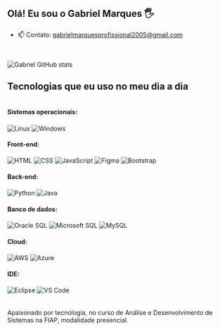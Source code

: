 ## Olá! Eu sou o Gabriel Marques 🖐️

- 📫 Contato: gabrielmarquesprofissional2005@gmail.com
<br>
<div>
  
  ![Gabriel GitHub stats](https://github-readme-stats.vercel.app/api?username=GabrielMarquesLima&show_icons=true&theme=gruvbox&count_private=true)
  
<div/>
<h2>Tecnologias que eu uso no meu dia a dia</h2>

<div style="display: inline-block;">
  <h4>Sistemas operacionais:</h4>
  <img align="center" alt="Linux" src="https://img.shields.io/badge/Linux-FCC624?style=for-the-badge&logo=linux&logoColor=black" />
  <img align="center" alt="Windows" src="https://img.shields.io/badge/Windows-0078D6?style=for-the-badge&logo=windows&logoColor=white" />
<div/>
<div>
  <h4>Front-end:</h4>
  <img align="center" alt="HTML" src="https://img.shields.io/badge/HTML5-E34F26?style=for-the-badge&logo=html5&logoColor=white" />
  <img align="center" alt="CSS" src="https://img.shields.io/badge/CSS3-1572B6?style=for-the-badge&logo=css3&logoColor=white" />
  <img align="center" alt="JavaScript" src="https://img.shields.io/badge/JavaScript-F7DF1E?style=for-the-badge&logo=javascript&logoColor=black" />
  <img align="center" alt="Figma" src="https://img.shields.io/badge/Figma-F24E1E?style=for-the-badge&logo=figma&logoColor=white" />
  <img align="center" alt="Bootstrap" src="https://img.shields.io/badge/Bootstrap-563D7C?style=for-the-badge&logo=bootstrap&logoColor=white" />
<div/>
<div>
  <h4>Back-end:</h4>
  <img align="center" alt="Python" src="https://img.shields.io/badge/Python-14354C?style=for-the-badge&logo=python&logoColor=white" />
  <img align="center" alt="Java" src="https://img.shields.io/badge/Java-ED8B00?style=for-the-badge&logo=openjdk&logoColor=white" />
<div/>
<div>
  <h4>Banco de dados:</h4>
  <img align="center" alt="Oracle SQL" src="https://img.shields.io/badge/Oracle-F80000?style=for-the-badge&logo=Oracle&logoColor=white" />
  <img align="center" alt="Microsoft SQL" src="https://img.shields.io/badge/Microsoft%20SQL%20Server-CC2927?style=for-the-badge&logo=microsoft%20sql%20server&logoColor=white" />
  <img align="center" alt="MySQL" src="https://img.shields.io/badge/MySQL-00000F?style=for-the-badge&logo=mysql&logoColor=white" />
<div/>
<div>
  <h4>Cloud:</h4>
  <img align="center" alt="AWS" src="https://img.shields.io/badge/Amazon_AWS-232F3E?style=for-the-badge&logo=amazon-aws&logoColor=white" />
  <img align="center" alt="Azure" src="https://img.shields.io/badge/Microsoft_Azure-0089D6?style=for-the-badge&logo=microsoft-azure&logoColor=white" />
<div/>
<div>
  <h4>IDE:</h4>
  <img align="center" alt="Eclipse" src="https://img.shields.io/badge/Eclipse-2C2255?style=for-the-badge&logo=eclipse&logoColor=white" />
  <img align="center" alt="VS Code" src="https://img.shields.io/badge/Visual_Studio_Code-0078D4?style=for-the-badge&logo=visual%20studio%20code&logoColor=white" />
</div>
<br>
<br>
Apaixonado por tecnologia, no curso de Análise e Desenvolvimento de Sistemas na FIAP, modalidade presencial.
